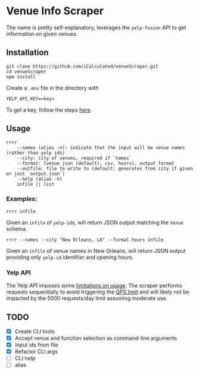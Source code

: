 # Venue Info Scraper

The name is pretty self-explanatory, leverages the `yelp-fusion` API to get information on given venues.

## Installation

```shell
git clone https://github.com/iCalculated/venueScraper.git
cd venueScraper
npm install
```

Create a `.env` file in the directory with

```
YELP_API_KEY=<key>
```

To get a key, follow the steps [here](https://www.yelp.com/developers/documentation/v3/authentication).

## Usage

```shell
rrrr
    --names (alias -n): indicate that the input will be venue names (rather than yelp ids)
    --city: city of venues, required if `names`
    --format: [venue json (default), csv, hours], output format
    --outfile: file to write to (default: generates from city if given or just `output.json`)
    --help (alias -h)
    infile || list
```

### Examples:

```
rrrr infile
```

Given an `infile` of `yelp-id`s, will return JSON output matching the `Venue` schema.

```
rrrr --names --city "New Orleans, LA" --format hours infile
```

Given an `infile` of venue names in New Orleans, will return JSON output providing only `yelp-id` identifier and opening hours.

### Yelp API

The Yelp API imposes some [limitations on usage](https://www.yelp.com/developers/documentation/v3/rate_limiting). The scraper performs requests sequentially to avoid triggering the [QPS limit](https://www.yelp.com/developers/documentation/v3/qps_rate_limiting) and will likely not be impacted by the 5000 requests/day limit assuming moderate use.

## TODO

- [X] Create CLI tools
- [X] Accept venue and function selection as command-line arguments
- [X] Input ids from file
- [X] Refactor CLI args
- [ ] CLI help
- [ ] alias